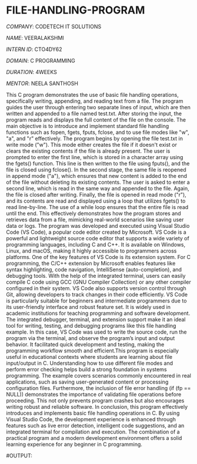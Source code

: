 # FILE-HANDLING-PROGRAM
*COMPANY*: CODETECH IT SOLUTIONS

*NAME*: VEERALAKSHMI

*INTERN ID*: CTO4DY62

*DOMAIN*: C PROGRAMMING

*DURATION*: 4WEEKS

*MENTOR*: NEELA SANTHOSH

This C program demonstrates the use of basic file handling operations, specifically writing, appending, and reading text from a file. The program guides the user through entering two separate lines of input, which are then written and appended to a file named test.txt. After storing the input, the program reads and displays the full content of the file on the console. The main objective is to introduce and implement standard file handling functions such as fopen, fgets, fputs, fclose, and to use file modes like "w", "a", and "r" effectively.
The program begins by opening the file test.txt in write mode ("w"). This mode either creates the file if it doesn't exist or clears the existing contents if the file is already present. The user is prompted to enter the first line, which is stored in a character array using the fgets() function. This line is then written to the file using fputs(), and the file is closed using fclose().
In the second stage, the same file is reopened in append mode ("a"), which ensures that new content is added to the end of the file without deleting its existing contents. The user is asked to enter a second line, which is read in the same way and appended to the file. Again, the file is closed after writing.
Finally, the file is opened in read mode ("r"), and its contents are read and displayed using a loop that utilizes fgets() to read line-by-line. The use of a while loop ensures that the entire file is read until the end. This effectively demonstrates how the program stores and retrieves data from a file, mimicking real-world scenarios like saving user data or logs.
The program was developed and executed using Visual Studio Code (VS Code), a popular code editor created by Microsoft. VS Code is a powerful and lightweight source code editor that supports a wide variety of programming languages, including C and C++. It is available on Windows, Linux, and macOS, making it highly accessible to programmers across platforms.
One of the key features of VS Code is its extension system. For C programming, the C/C++ extension by Microsoft enables features like syntax highlighting, code navigation, IntelliSense (auto-completion), and debugging tools. With the help of the integrated terminal, users can easily compile C code using GCC (GNU Compiler Collection) or any other compiler configured in their system. VS Code also supports version control through Git, allowing developers to track changes in their code efficiently.
VS Code is particularly suitable for beginners and intermediate programmers due to its user-friendly interface and robust feature set. It is widely used in academic institutions for teaching programming and software development. The integrated debugger, terminal, and extension support make it an ideal tool for writing, testing, and debugging programs like this file handling example.
In this case, VS Code was used to write the source code, run the program via the terminal, and observe the program’s input and output behavior. It facilitated quick development and testing, making the programming workflow smooth and efficient.This program is especially useful in educational contexts where students are learning about file input/output in C. Understanding how to use different file modes and perform error checking helps build a strong foundation in systems programming. The example covers scenarios commonly encountered in real applications, such as saving user-generated content or processing configuration files.
Furthermore, the inclusion of file error handling (if (fp == NULL)) demonstrates the importance of validating file operations before proceeding. This not only prevents program crashes but also encourages writing robust and reliable software.
In conclusion, this program effectively introduces and implements basic file handling operations in C. By using Visual Studio Code, the development experience is enhanced through features such as live error detection, intelligent code suggestions, and an integrated terminal for compilation and execution. The combination of a practical program and a modern development environment offers a solid learning experience for any beginner in C programming.

#OUTPUT:
